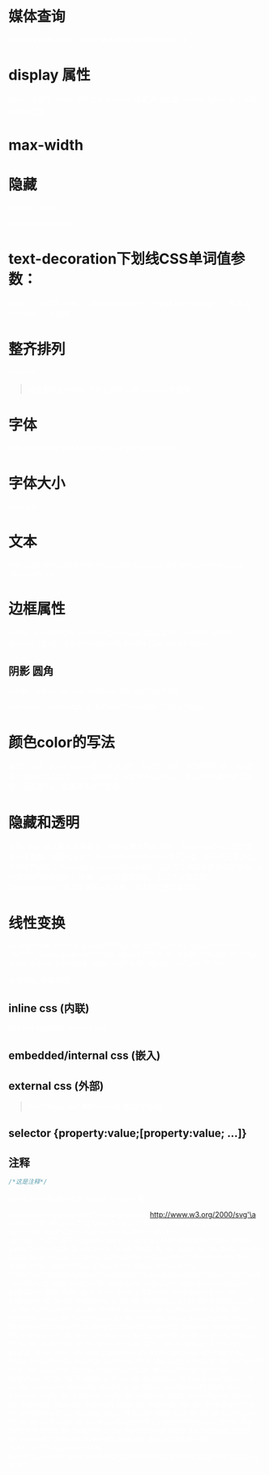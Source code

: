 # 媒体查询 
@media (min-width: 30px) and (max-width: 50px) {  }

# display 属性
block: 占整行
inline: 可在文字内
none: 隐藏,不占位置 :star:
inline-table: 每个元素同样的宽高

# max-width


# 隐藏
display: none;

a:link
a:Visit
a:hover


# text-decoration下划线CSS单词值参数：
none : 　无装饰
blink : 　闪烁
underline : 　下划线
line-through : 　贯穿线
overline : 　上划线


# 整齐排列
float:left
> 或者是什么grid的,,不怎么用呢...
嗯,,clear: left;谨慎

# 字体
font-size:10px;
font-family
font-weight
font-height
# 字体大小
font-size

# 文本
text-align
text-indent
text-decoration
text-spacing
text-overflow 
    scroll
letter-spacing


# 边框属性
border-weight:10px;
border-style:[solid（默认实线），dotted（点线），dashed（虚线）];
border-color:red;
border:10px dotted red;...
## 阴影  圆角
border-radius:5px;
box-shadow: 2px 2px 5px #000;

transform: rotate(45deg); & transform-origin: 250px 150px;

# 颜色color的写法
单词：red，blue，yellow等；
十六进制：#000，#fff，#060606 等；
rgb形式：rgb(255,255,255)；
rgba形式：rgba(0,0,0,0.5) ，里面的a代表的是透明度，范围是`0~1`，数值越大越不透明；

# 隐藏和透明
透明（指的是元素不能被看见，但是位置依然被占据）
1.opacity:0~1：透明度，作用于整体，用得比较少；
2.visibility:hidden：元素可见度，表示该元素透明，位置依然占据；
3.background-color:rgba(0,0,0,0~1)：表示背景色的透明度，a的值为0时完全透明；
隐藏（指元素整体消失，并且不占据位置）
1.display:none：表示设置该元素消失，不占据位置也看不见；

# 线性变换

background: linear-gradient(217deg, rgba(255,0,0,.8), rgba(255,0,0,0) 70.71%),
            linear-gradient(127deg, rgba(0,255,0,.8), rgba(0,255,0,0) 70.71%),
            linear-gradient(336deg, rgba(0,0,255,.8), rgba(0,0,255,0) 70.71%);

从底向左,,度数增加
## inline css     (内联)

<p style="color:white">this is a example of inline css</p>

## embedded/internal css    (嵌入)

<style>p{color:white;}</style>



## external css    (外部)

<link rel="stylesheet" href="example.css">

> href:(**H**ypertext **REF**erence) (超文本参考)



## selector {property:value;[property:value; ...]}



## 注释

```css
/*这是注释*/
```


absolute 中的 absolute 相当于   revelate 呢






url("data:image/svg+xml,%3Csvg xmlns='http://www.w3.org/2000/svg'\a     width='100' height='100' viewBox='0 0 100 100'%3E%3Cg \a     fill-rule='evenodd'%3E%3Cg \a     fill='%23d3c3db' fill-opacity='0.4'%3E%3Cpath opacity='.5'\a     d='M96 95h4v1h-4v4h-1v-4h-9v4h-1v-4h-9v4h-1v-4h-9v4h-1v-4h-9v4h-1v-4h-9v4h-1v-4h-9v4h-1v-4h-9v4h-1v-4h-9v4h-1v-4H0v-1h15v-9H0v-1h15v-9H0v-1h15v-9H0v-1h15v-9H0v-1h15v-9H0v-1h15v-9H0v-1h15v-9H0v-1h15v-9H0v-1h15V0h1v15h9V0h1v15h9V0h1v15h9V0h1v15h9V0h1v15h9V0h1v15h9V0h1v15h9V0h1v15h9V0h1v15h4v1h-4v9h4v1h-4v9h4v1h-4v9h4v1h-4v9h4v1h-4v9h4v1h-4v9h4v1h-4v9h4v1h-4v9zm-1 0v-9h-9v9h9zm-10 0v-9h-9v9h9zm-10 0v-9h-9v9h9zm-10 0v-9h-9v9h9zm-10 0v-9h-9v9h9zm-10 0v-9h-9v9h9zm-10 0v-9h-9v9h9zm-10 0v-9h-9v9h9zm-9-10h9v-9h-9v9zm10 0h9v-9h-9v9zm10 0h9v-9h-9v9zm10 0h9v-9h-9v9zm10 0h9v-9h-9v9zm10 0h9v-9h-9v9zm10 0h9v-9h-9v9zm10 0h9v-9h-9v9zm9-10v-9h-9v9h9zm-10 0v-9h-9v9h9zm-10 0v-9h-9v9h9zm-10 0v-9h-9v9h9zm-10 0v-9h-9v9h9zm-10 0v-9h-9v9h9zm-10 0v-9h-9v9h9zm-10 0v-9h-9v9h9zm-9-10h9v-9h-9v9zm10 0h9v-9h-9v9zm10 0h9v-9h-9v9zm10 0h9v-9h-9v9zm10 0h9v-9h-9v9zm10 0h9v-9h-9v9zm10 0h9v-9h-9v9zm10 0h9v-9h-9v9zm9-10v-9h-9v9h9zm-10 0v-9h-9v9h9zm-10 0v-9h-9v9h9zm-10 0v-9h-9v9h9zm-10 0v-9h-9v9h9zm-10 0v-9h-9v9h9zm-10 0v-9h-9v9h9zm-10 0v-9h-9v9h9zm-9-10h9v-9h-9v9zm10 0h9v-9h-9v9zm10 0h9v-9h-9v9zm10 0h9v-9h-9v9zm10 0h9v-9h-9v9zm10 0h9v-9h-9v9zm10 0h9v-9h-9v9zm10 0h9v-9h-9v9zm9-10v-9h-9v9h9zm-10 0v-9h-9v9h9zm-10 0v-9h-9v9h9zm-10 0v-9h-9v9h9zm-10 0v-9h-9v9h9zm-10 0v-9h-9v9h9zm-10 0v-9h-9v9h9zm-10 0v-9h-9v9h9zm-9-10h9v-9h-9v9zm10 0h9v-9h-9v9zm10 0h9v-9h-9v9zm10 0h9v-9h-9v9zm10 0h9v-9h-9v9zm10 0h9v-9h-9v9zm10 0h9v-9h-9v9zm10 0h9v-9h-9v9z'/%3E%3Cpath d='M6 5V0H5v5H0v1h5v94h1V6h94V5H6z'/%3E%3C/g%3E%3C/g%3E%3C/svg%3E")



